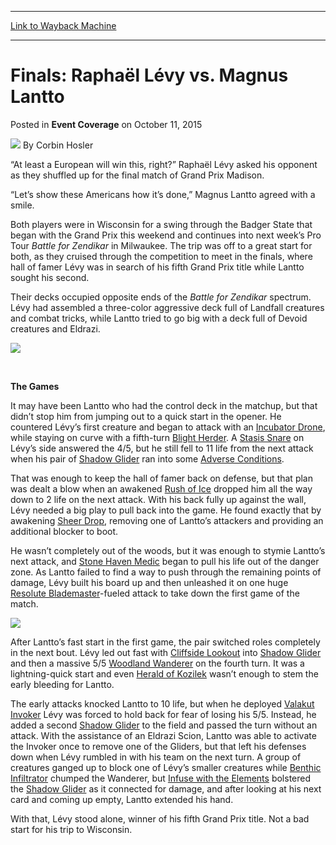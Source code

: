 
---
[Link to Wayback Machine](https://web.archive.org/web/20151015003412/http://magic.wizards.com/en/events/coverage/gpwis15/finals-raphael-levy-vs-magnus-lantto-2015-10-11)

[_metadata_:author]:- "Corbin Hosler"
[_metadata_:description]:- "“At least a European will win this, right?” Raphaël Lévy asked his opponent as they shuffled up for the final match of Grand Prix Madison. “Let’s show these Americans how it’s done,” Magnus Lantto agreed with a smile."
[_metadata_:generator]:- "Drupal 7 (http://drupal.org)"
[_metadata_:node]:- "736876"
[_metadata_:publish_date]:- "2015-10-11"
[_metadata_:source]:- "div-main-content"
[_metadata_:title]:- "Finals: Raphaël Lévy vs. Magnus Lantto"
[_metadata_:wayback_capture_timestamp]:- "2015-10-15 00:34:12"
[_metadata_:wayback_raw_url]:- "https://web.archive.org/web/20151015003412id_/http://magic.wizards.com/en/events/coverage/gpwis15/finals-raphael-levy-vs-magnus-lantto-2015-10-11"
[_metadata_:wayback_url]:- "http://magic.wizards.com/en/events/coverage/gpwis15/finals-raphael-levy-vs-magnus-lantto-2015-10-11"
---


Finals: Raphaël Lévy vs. Magnus Lantto
======================================



 Posted in **Event Coverage**
 on October 11, 2015 






![](https://media.magic.wizards.com/styles/auth_small/public/images/person/hosler.jpg)
By Corbin Hosler










“At least a European will win this, right?” Raphaël Lévy asked his opponent as they shuffled up for the final match of Grand Prix Madison.


“Let’s show these Americans how it’s done,” Magnus Lantto agreed with a smile.


Both players were in Wisconsin for a swing through the Badger State that began with the Grand Prix this weekend and continues into next week’s Pro Tour *Battle for Zendikar* in Milwaukee. The trip was off to a great start for both, as they cruised through the competition to meet in the finals, where hall of famer Lévy was in search of his fifth Grand Prix title while Lantto sought his second.


Their decks occupied opposite ends of the *Battle for Zendikar* spectrum. Lévy had assembled a three-color aggressive deck full of Landfall creatures and combat tricks, while Lantto tried to go big with a deck full of Devoid creatures and Eldrazi.


**![](https://media.wizards.com/2015/events/gpwis15/finals_GP_MADISON_15_LEVY.jpg)**  



 


**The Games**


It may have been Lantto who had the control deck in the matchup, but that didn’t stop him from jumping out to a quick start in the opener. He countered Lévy’s first creature and began to attack with an [Incubator Drone](http://gatherer.wizards.com/Pages/Card/Details.aspx?name=Incubator+Drone), while staying on curve with a fifth-turn [Blight Herder](http://gatherer.wizards.com/Pages/Card/Details.aspx?name=Blight+Herder). A [Stasis Snare](http://gatherer.wizards.com/Pages/Card/Details.aspx?name=Stasis+Snare) on Lévy’s side answered the 4/5, but he still fell to 11 life from the next attack when his pair of [Shadow Glider](http://gatherer.wizards.com/Pages/Card/Details.aspx?name=Shadow+Glider) ran into some [Adverse Conditions](http://gatherer.wizards.com/Pages/Card/Details.aspx?name=Adverse+Conditions).


That was enough to keep the hall of famer back on defense, but that plan was dealt a blow when an awakened [Rush of Ice](http://gatherer.wizards.com/Pages/Card/Details.aspx?name=Rush+of+Ice) dropped him all the way down to 2 life on the next attack. With his back fully up against the wall, Lévy needed a big play to pull back into the game. He found exactly that by awakening [Sheer Drop](http://gatherer.wizards.com/Pages/Card/Details.aspx?name=Sheer+Drop), removing one of Lantto’s attackers and providing an additional blocker to boot.


He wasn’t completely out of the woods, but it was enough to stymie Lantto’s next attack, and [Stone Haven Medic](http://gatherer.wizards.com/Pages/Card/Details.aspx?name=Stone+Haven+Medic) began to pull his life out of the danger zone. As Lantto failed to find a way to push through the remaining points of damage, Lévy built his board up and then unleashed it on one huge [Resolute Blademaster](http://gatherer.wizards.com/Pages/Card/Details.aspx?name=Resolute+Blademaster)-fueled attack to take down the first game of the match.


**![](https://media.wizards.com/2015/events/gpwis15/finals_GP_MADISON_15_LANTTO2.jpg)**  



After Lantto’s fast start in the first game, the pair switched roles completely in the next bout. Lévy led out fast with [Cliffside Lookout](http://gatherer.wizards.com/Pages/Card/Details.aspx?name=Cliffside+Lookout) into [Shadow Glider](http://gatherer.wizards.com/Pages/Card/Details.aspx?name=Shadow+Glider) and then a massive 5/5 [Woodland Wanderer](http://gatherer.wizards.com/Pages/Card/Details.aspx?name=Woodland+Wanderer) on the fourth turn. It was a lightning-quick start and even [Herald of Kozilek](http://gatherer.wizards.com/Pages/Card/Details.aspx?name=Herald+of+Kozilek) wasn’t enough to stem the early bleeding for Lantto.


The early attacks knocked Lantto to 10 life, but when he deployed [Valakut Invoker](http://gatherer.wizards.com/Pages/Card/Details.aspx?name=Valakut+Invoker) Lévy was forced to hold back for fear of losing his 5/5. Instead, he added a second [Shadow Glider](http://gatherer.wizards.com/Pages/Card/Details.aspx?name=Shadow+Glider) to the field and passed the turn without an attack. With the assistance of an Eldrazi Scion, Lantto was able to activate the Invoker once to remove one of the Gliders, but that left his defenses down when Lévy rumbled in with his team on the next turn. A group of creatures ganged up to block one of Lévy’s smaller creatures while [Benthic Infiltrator](http://gatherer.wizards.com/Pages/Card/Details.aspx?name=Benthic+Infiltrator) chumped the Wanderer, but [Infuse with the Elements](http://gatherer.wizards.com/Pages/Card/Details.aspx?name=Infuse+with+the+Elements) bolstered the [Shadow Glider](http://gatherer.wizards.com/Pages/Card/Details.aspx?name=Shadow+Glider) as it connected for damage, and after looking at his next card and coming up empty, Lantto extended his hand.


With that, Lévy stood alone, winner of his fifth Grand Prix title. Not a bad start for his trip to Wisconsin.







